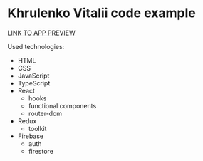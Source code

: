 # Khrulenko Vitalii code example

[LINK TO APP PREVIEW](https://khrulenko.github.io/thebudget/)

Used technologies:

- HTML
- CSS
- JavaScript
- TypeScript
- React
  - hooks
  - functional components
  - router-dom
- Redux
  - toolkit
- Firebase
  - auth
  - firestore
